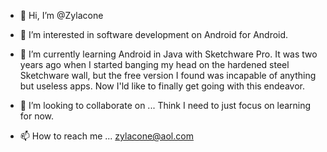 - 👋 Hi, I’m @Zylacone
- 👀 I’m interested in software development on Android for Android.
- 🌱 I’m currently learning Android in Java with Sketchware Pro. It was two years ago when I started banging my head on the hardened steel Sketchware wall, but the free version I found was incapable of anything but useless apps. 
Now I'ld like to finally get going with this endeavor.
- 💞️ I’m looking to collaborate on ... Think I need to just focus on learning for now.

- 📫 How to reach me ...
zylacone@aol.com
<!---
Zylacone/Zylacone is a ✨ special ✨ repository because its `README.md` (this file) appears on your GitHub profile.
You can click the Preview link to take a look at your changes.
--->

